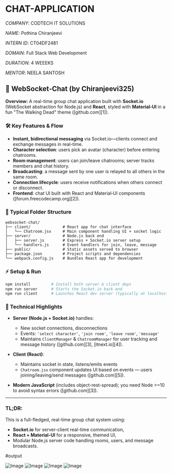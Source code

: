 # CHAT-APPLICATION

*COMPANY*: CODTECH IT SOLUTIONS

*NAME*: Pothina Chiranjeevi 

*INTERN ID*: CT04DF2481

*DOMAIN*: Full Stack Web Development

*DURATION*: 4 WEEEKS

*MENTOR*: NEELA SANTOSH

## 💬 WebSocket‑Chat (by Chiranjeevi325)

**Overview:**
A real-time group chat application built with **Socket.io** (WebSocket abstraction for Node.js) and **React**, styled with **Material‑UI** in a fun "The Walking Dead" theme ([github.com][1]).

### 🛠️ Key Features & Flow

* **Instant, bidirectional messaging** via Socket.io—clients connect and exchange messages in real-time.
* **Character selection**: users pick an avatar (character) before entering chatrooms.
* **Room management**: users can join/leave chatrooms; server tracks members and chat history.
* **Broadcasting**: a message sent by one user is relayed to all others in the same room.
* **Connection lifecycle**: users receive notifications when others connect or disconnect.
* **Frontend**: chat UI built with React and Material‑UI components ([forum.freecodecamp.org][2]).

### 📁 Typical Folder Structure

```
websocket-chat/
├── client/              # React app for chat interface
│   └── Chatroom.jsx     # Main component handling UI + socket logic
├── server/              # Node.js back end
│   ├── server.js        # Express + Socket.io server setup
│   └── handlers.js      # Event handlers for join, leave, message
├── public/              # Static assets served to browser
├── package.json         # Project scripts and dependencies
└── webpack.config.js    # Bundles React app for development
```



### ⚡ Setup & Run

```bash
npm install         # Install both server & client deps
npm run server      # Starts the Socket.io back end
npm run client      # Launches React dev server (typically at localhost:3001)
```



### 🔧 Technical Highlights

* **Server (Node.js + Socket.io)** handles:

  * New socket connections, disconnections
  * Events: `'select character'`, `'join room'`, `'leave room'`, `'message'`
  * Maintains `ClientManager` & `ChatroomManager` for user tracking and message history ([github.com][3], [itnext.io][4]).
* **Client (React)**:

  * Maintains socket in state, listens/emits events
  * `Chatroom.jsx` component updates UI based on events — users joining/leaving/send messages ([github.com][5]).
* **Modern JavaScript** (includes object-rest-spread); you need Node >=10 to avoid syntax errors ([github.com][3]).

---

### TL;DR:

This is a full-fledged, real-time group chat system using:

* **Socket.io** for server-client real-time communication,
* **React + Material-UI** for a responsive, themed UI,
* Modular Node.js server code handling rooms, users, and message broadcasts.

#output

![Image](https://github.com/user-attachments/assets/58108343-8e0e-43ca-ae60-5b694f41b1c6)
![Image](https://github.com/user-attachments/assets/eeb123ce-4cc5-429c-a223-9f91e202c384)
![Image](https://github.com/user-attachments/assets/1a48cc3b-6c99-481d-9717-79869c3cd5a9)
![Image](https://github.com/user-attachments/assets/60b94e6c-c482-42b7-9810-d7fc538e94b2)

